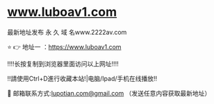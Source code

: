 # www.luboav1.com
 最新地址发布
永 久 域 名www.2222av.com


⭐️ 👉 地址一 ：https://www.luboav1.com

‼️‼️长按复制到浏览器里面访问以上网址‼️‼️

‼️請使用Ctrl+D進行收藏本站!|电脑/Ipad/手机在线播放‼️

📧 邮箱联系方式:lupotian.com@gmail.com （发送任意内容获取最新地址）

